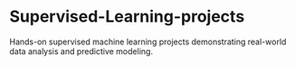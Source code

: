 # Supervised-Learning-projects
Hands-on supervised machine learning projects demonstrating real-world data analysis and predictive modeling.
